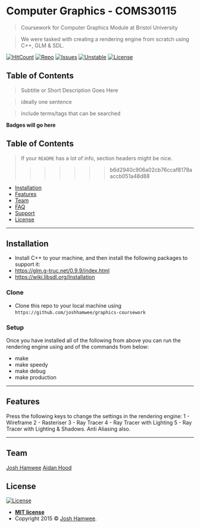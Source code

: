 # Computer Graphics - COMS30115

> Coursework for Computer Graphics Module at Bristol University

> We were tasked with creating a rendering engine from scratch using C++, GLM & SDL.

[![HitCount](http://hits.dwyl.com/{joshhamwee}/{computer-graphics}.svg)](http://hits.dwyl.com/{joshhamwee}/{computer-graphics})
[![Repo](https://img.shields.io/github/repo-size/joshhamwee/computer_graphics)](https://img.shields.io/github/repo-size/joshhamwee/computer_graphics)
[![Issues](https://img.shields.io/github/issues/joshhamwee/computer_graphics)](https://img.shields.io/github/issues/joshhamwee/computer_graphics)
[![Unstable](https://poser.pugx.org/joshhamwee/xtra/v/unstable.svg)](https://poser.pugx.org/joshhamwee/xtra/v/unstable.svg)
[![License](https://poser.pugx.org/joshhamwee/xtra/license.svg)](https://poser.pugx.org/joshhamwee/xtra/license.svg)

## Table of Contents

> Subtitle or Short Description Goes Here

> ideally one sentence

> include terms/tags that can be searched

**Badges will go here**

## Table of Contents

> If your `README` has a lot of info, section headers might be nice.
>
> > > > > > > b6d2940c906a02cb76ccaf8178aaccb051a48d88

- [Installation](#installation)
- [Features](#features)
- [Team](#team)
- [FAQ](#faq)
- [Support](#support)
- [License](#license)

---

## Installation

- Install C++ to your machine, and then install the following packages to support it:
- https://glm.g-truc.net/0.9.9/index.html
- https://wiki.libsdl.org/Installation

### Clone

- Clone this repo to your local machine using `https://github.com/joshhamwee/graphics-coursework`

### Setup

Once you have installed all of the following from above you can run the rendering engine using and of the commands from below:

- make
- make speedy
- make debug
- make production

---

## Features

Press the following keys to change the settings in the rendering engine:
1 - Wireframe
2 - Rasteriser
3 - Ray Tracer
4 - Ray Tracer with Lighting
5 - Ray Tracer with Lighting & Shadows. Anti Aliasing also.

---

## Team

<a href="http://joshhamwee.io">Josh Hamwee</a>
<a href="http://joshhamwee.io">Aidan Hood</a>

## License

[![License](http://img.shields.io/:license-mit-blue.svg?style=flat-square)](http://badges.mit-license.org)

- **[MIT license](http://opensource.org/licenses/mit-license.php)**
- Copyright 2015 © <a href="http://joshhamwee.io">Josh Hamwee</a>.
